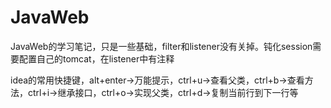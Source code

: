 # JavaWeb
JavaWeb的学习笔记，只是一些基础，filter和listener没有关掉。钝化session需要配置自己的tomcat，在listener中有注释

idea的常用快捷键，alt+enter->万能提示，ctrl+u->查看父类，ctrl+b->查看方法，ctrl+i->继承接口，ctrl+o->实现父类，ctrl+d->复制当前行到下一行等

